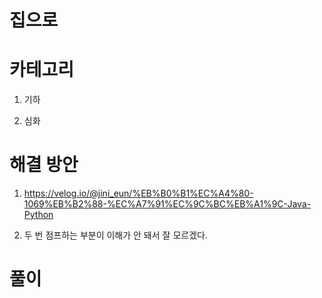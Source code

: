 # 집으로

# 카테고리

1. 기하

2. 심화

# 해결 방안

1. https://velog.io/@jini_eun/%EB%B0%B1%EC%A4%80-1069%EB%B2%88-%EC%A7%91%EC%9C%BC%EB%A1%9C-Java-Python

2. 두 번 점프하는 부분이 이해가 안 돼서 잘 모르겠다.

# 풀이

